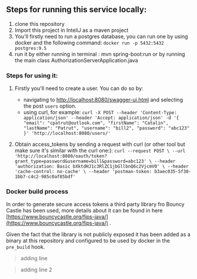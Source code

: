 ## Steps for running this service locally:

1. clone this repository
2. Import this project in InteliJ as a maven project
3. You'll firstly need to run a postgres database, you can run one by using docker and the following command: `docker run -p 5432:5432 postgres:9.5`
4. run it by either running in terminal : mvn spring-boot:run or by running the main class AuthorizationServerApplication.java

### Steps for using it:
1. Firstly you'll need to create a user. You can do so by:
    * navigating to [http://localhost:8080/swagger-ui.html](http://localhost:8080/swagger-ui.html) and selecting the post `users` option.
    * using curl, for example:
           `curl -X POST --header 'Content-Type: application/json' --header 'Accept: application/json' -d '{
              "email": "cpatrut@outlook.com",
              "firstName": "Catalin",
              "lastName": "Patrut",
              "username": "bill2",
              "password": "abc123"
            }' 'http://localhost:8080/users/'`
            
2. Obtain access_tokens by sending a request with curl (or other tool but make sure it's similar with the curl one:):
    `curl --request POST \
       --url 'http://localhost:8080/oauth/token?grant_type=password&username=bill&password=abc123' \
       --header 'authorization: Basic bXktdHJ1c3RlZC1jbGllbnQ6c2VjcmV0' \
       --header 'cache-control: no-cache' \
       --header 'postman-token: b3aec035-5f30-1bb7-c4c2-985c0af85bdf'`
       
       
### Docker build process
In order to generate secure access tokens a third party library fro Bouncy Castle has been used, more details about it can be found in here
[https://www.bouncycastle.org/fips-java/](https://www.bouncycastle.org/fips-java/) .

Given the fact that the library is not publicly exposed it has been added as a binary at this repository and configured to be used by docker in the `pre_build` hook.



>adding line



> adding line 2